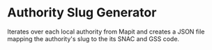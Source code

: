 # Authority Slug Generator

Iterates over each local authority from Mapit and creates a JSON file mapping the authority's slug to the its SNAC and GSS code.
